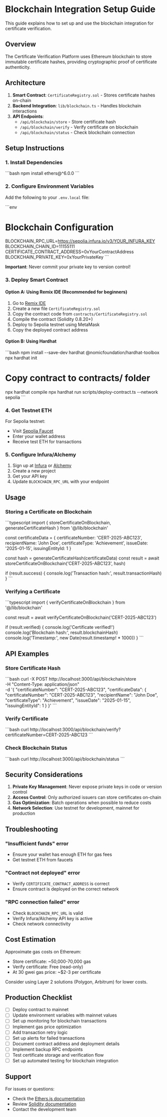 # Blockchain Integration Setup Guide

This guide explains how to set up and use the blockchain integration for certificate verification.

## Overview

The Certificate Verification Platform uses Ethereum blockchain to store immutable certificate hashes, providing cryptographic proof of certificate authenticity.

## Architecture

1. **Smart Contract**: `CertificateRegistry.sol` - Stores certificate hashes on-chain
2. **Backend Integration**: `lib/blockchain.ts` - Handles blockchain interactions
3. **API Endpoints**: 
   - `/api/blockchain/store` - Store certificate hash
   - `/api/blockchain/verify` - Verify certificate on blockchain
   - `/api/blockchain/status` - Check blockchain connection

## Setup Instructions

### 1. Install Dependencies

\`\`\`bash
npm install ethers@^6.0.0
\`\`\`

### 2. Configure Environment Variables

Add the following to your `.env.local` file:

\`\`\`env
# Blockchain Configuration
BLOCKCHAIN_RPC_URL=https://sepolia.infura.io/v3/YOUR_INFURA_KEY
BLOCKCHAIN_CHAIN_ID=11155111
CERTIFICATE_CONTRACT_ADDRESS=0xYourContractAddress
BLOCKCHAIN_PRIVATE_KEY=0xYourPrivateKey
\`\`\`

**Important**: Never commit your private key to version control!

### 3. Deploy Smart Contract

#### Option A: Using Remix IDE (Recommended for beginners)

1. Go to [Remix IDE](https://remix.ethereum.org/)
2. Create a new file `CertificateRegistry.sol`
3. Copy the contract code from `contracts/CertificateRegistry.sol`
4. Compile the contract (Solidity 0.8.20+)
5. Deploy to Sepolia testnet using MetaMask
6. Copy the deployed contract address

#### Option B: Using Hardhat

\`\`\`bash
npm install --save-dev hardhat @nomicfoundation/hardhat-toolbox
npx hardhat init
# Copy contract to contracts/ folder
npx hardhat compile
npx hardhat run scripts/deploy-contract.ts --network sepolia
\`\`\`

### 4. Get Testnet ETH

For Sepolia testnet:
- Visit [Sepolia Faucet](https://sepoliafaucet.com/)
- Enter your wallet address
- Receive test ETH for transactions

### 5. Configure Infura/Alchemy

1. Sign up at [Infura](https://infura.io/) or [Alchemy](https://www.alchemy.com/)
2. Create a new project
3. Get your API key
4. Update `BLOCKCHAIN_RPC_URL` with your endpoint

## Usage

### Storing a Certificate on Blockchain

\`\`\`typescript
import { storeCertificateOnBlockchain, generateCertificateHash } from '@/lib/blockchain'

const certificateData = {
  certificateNumber: 'CERT-2025-ABC123',
  recipientName: 'John Doe',
  certificateType: 'Achievement',
  issueDate: '2025-01-15',
  issuingEntityId: 1
}

const hash = generateCertificateHash(certificateData)
const result = await storeCertificateOnBlockchain('CERT-2025-ABC123', hash)

if (result.success) {
  console.log('Transaction hash:', result.transactionHash)
}
\`\`\`

### Verifying a Certificate

\`\`\`typescript
import { verifyCertificateOnBlockchain } from '@/lib/blockchain'

const result = await verifyCertificateOnBlockchain('CERT-2025-ABC123')

if (result.verified) {
  console.log('Certificate verified!')
  console.log('Blockchain hash:', result.blockchainHash)
  console.log('Timestamp:', new Date(result.timestamp! * 1000))
}
\`\`\`

## API Examples

### Store Certificate Hash

\`\`\`bash
curl -X POST http://localhost:3000/api/blockchain/store \
  -H "Content-Type: application/json" \
  -d '{
    "certificateNumber": "CERT-2025-ABC123",
    "certificateData": {
      "certificateNumber": "CERT-2025-ABC123",
      "recipientName": "John Doe",
      "certificateType": "Achievement",
      "issueDate": "2025-01-15",
      "issuingEntityId": 1
    }
  }'
\`\`\`

### Verify Certificate

\`\`\`bash
curl http://localhost:3000/api/blockchain/verify?certificateNumber=CERT-2025-ABC123
\`\`\`

### Check Blockchain Status

\`\`\`bash
curl http://localhost:3000/api/blockchain/status
\`\`\`

## Security Considerations

1. **Private Key Management**: Never expose private keys in code or version control
2. **Access Control**: Only authorized issuers can store certificates on-chain
3. **Gas Optimization**: Batch operations when possible to reduce costs
4. **Network Selection**: Use testnet for development, mainnet for production

## Troubleshooting

### "Insufficient funds" error
- Ensure your wallet has enough ETH for gas fees
- Get testnet ETH from faucets

### "Contract not deployed" error
- Verify `CERTIFICATE_CONTRACT_ADDRESS` is correct
- Ensure contract is deployed on the correct network

### "RPC connection failed" error
- Check `BLOCKCHAIN_RPC_URL` is valid
- Verify Infura/Alchemy API key is active
- Check network connectivity

## Cost Estimation

Approximate gas costs on Ethereum:
- Store certificate: ~50,000-70,000 gas
- Verify certificate: Free (read-only)
- At 30 gwei gas price: ~$2-3 per certificate

Consider using Layer 2 solutions (Polygon, Arbitrum) for lower costs.

## Production Checklist

- [ ] Deploy contract to mainnet
- [ ] Update environment variables with mainnet values
- [ ] Set up monitoring for blockchain transactions
- [ ] Implement gas price optimization
- [ ] Add transaction retry logic
- [ ] Set up alerts for failed transactions
- [ ] Document contract address and deployment details
- [ ] Implement backup RPC endpoints
- [ ] Test certificate storage and verification flow
- [ ] Set up automated testing for blockchain integration

## Support

For issues or questions:
- Check the [Ethers.js documentation](https://docs.ethers.org/)
- Review [Solidity documentation](https://docs.soliditylang.org/)
- Contact the development team
